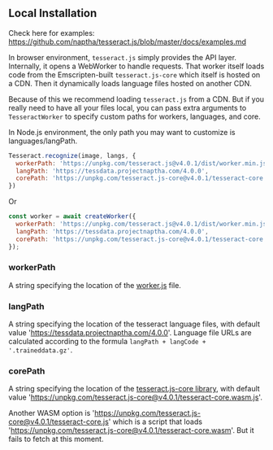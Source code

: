 ## Local Installation

Check here for examples: https://github.com/naptha/tesseract.js/blob/master/docs/examples.md 

In browser environment, `tesseract.js` simply provides the API layer. Internally, it opens a WebWorker to handle requests. That worker itself loads code from the Emscripten-built `tesseract.js-core` which itself is hosted on a CDN. Then it dynamically loads language files hosted on another CDN.

Because of this we recommend loading `tesseract.js` from a CDN. But if you really need to have all your files local, you can pass extra arguments to `TesseractWorker` to specify custom paths for workers, languages, and core.

In Node.js environment, the only path you may want to customize is languages/langPath.

```javascript
Tesseract.recognize(image, langs, {
  workerPath: 'https://unpkg.com/tesseract.js@v4.0.1/dist/worker.min.js',
  langPath: 'https://tessdata.projectnaptha.com/4.0.0',
  corePath: 'https://unpkg.com/tesseract.js-core@v4.0.1/tesseract-core.wasm.js',
})
```

Or

```javascript
const worker = await createWorker({
  workerPath: 'https://unpkg.com/tesseract.js@v4.0.1/dist/worker.min.js',
  langPath: 'https://tessdata.projectnaptha.com/4.0.0',
  corePath: 'https://unpkg.com/tesseract.js-core@v4.0.1/tesseract-core.wasm.js',
});
```

### workerPath
A string specifying the location of the [worker.js](./dist/worker.min.js) file.

### langPath
A string specifying the location of the tesseract language files, with default value 'https://tessdata.projectnaptha.com/4.0.0'. Language file URLs are calculated according to the formula `langPath + langCode + '.traineddata.gz'`.

### corePath
A string specifying the location of the [tesseract.js-core library](https://github.com/naptha/tesseract.js-core), with default value 'https://unpkg.com/tesseract.js-core@v4.0.1/tesseract-core.wasm.js'.

Another WASM option is 'https://unpkg.com/tesseract.js-core@v4.0.1/tesseract-core.js' which is a script that loads 'https://unpkg.com/tesseract.js-core@v4.0.1/tesseract-core.wasm'. But it fails to fetch at this moment.
